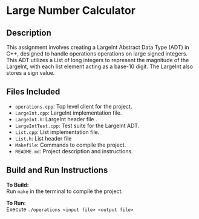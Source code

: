 # Large Number Calculator

## Description
This assignment involves creating a LargeInt Abstract Data Type (ADT) in C++, designed to handle operations operations on large signed integers. This ADT utilizes a List of long integers to represent the magnitude of the LargeInt, with each list element acting as a base-10 digit. The LargeInt also stores a sign value. 


## Files Included

- `operations.cpp`: Top level client for the project.
- `LargeInt.cpp`: LargeInt implementation file.
- `LargeInt.h`: LargeInt header file .
- `LargeIntTest.cpp`: Test suite for the LargeInt ADT.
- `List.cpp`: List implementation file.
- `List.h`: List header file
- `Makefile`: Commands to compile the project.
- `README.md`: Project description and instructions.


## Build and Run Instructions

**To Build:**  
Run `make` in the terminal to compile the project.

**To Run:**  
Execute `./operations <input file> <output file>`
